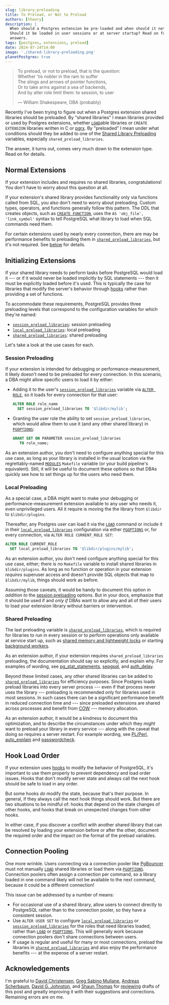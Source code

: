 ```yaml
---
slug: library-preloading
title: To Preload, or Not to Preload
authors: [theory]
description: |
  When should a Postgres extension be pre-loaded and when should it not?
  Should it be loaded in user sessions or at server startup? Read on for
  answers.
tags: [postgres, extensions, preload]
date: 2024-07-24T14:00
image: './shared-library-preloading.png'
planetPostgres: true
---
```


> To preload, or not to preload, that is the question:<br/>
> Whether ’tis nobler in the ram to suffer<br/>
> The slings and arrows of pointer functions,<br/>
> Or to take arms against a sea of backends,<br/>
> And by alter role limit them: to session, to user
>
> — William Shakespeare, DBA (probably)

Recently I've been trying to figure out when a Postgres extension shared
libraries should be preloaded. By "shared libraries" I mean libraries provided
or used by Postgres extensions, whether [`LOAD`]able libraries or
`CREATE EXTENSION` libraries written in C or [pgrx]. By "preloaded" I mean
under what conditions should they be added to one of the [Shared Library
Preloading] variables, especially `shared_preload_libraries`.

The answer, it turns out, comes very much down to the extension type. Read on
for details.

Normal Extensions
-----------------

If your extension includes and requires no shared libraries, congratulations!
You don't have to worry about this question at all.

If your extension's shared library provides functionality only via functions
called from SQL, you also don't need to worry about preloading. Custom types,
operators, and functions generally follow this pattern. The DDL that creates
objects, such as [`CREATE FUNCTION`], uses the `AS 'obj_file', 'link_symbol'`
syntax to tell PostgreSQL what library to load when SQL commands need them.

For certain extensions used by nearly every connection, there are may be
performance benefits to preloading them in [`shared_preload_libraries`], but
it's not required. See [below](#shared-preloading) for details.

Initializing Extensions
-----------------------

If your shared library needs to perform tasks before PostgreSQL would load it
--- or if it would never be loaded implicitly by SQL statements --- then it
must be explicitly loaded before it's used. This is typically the case for
libraries that modify the server's behavior through [hooks] rather than
providing a set of functions.

To accommodate these requirements, PostgreSQL provides three preloading levels
that correspond to the configuration variables for which they're named:

*   [`session_preload_libraries`]: session preloading
*   [`local_preload_libraries`]: local preloading
*   [`shared_preload_libraries`]: shared preloading

Let's take a look at the use cases for each.

### Session Preloading

If your extension is intended for debugging or performance-measurement, it
likely doesn't need to be preloaded for every connection. In this scenario, a
DBA might allow specific users to load it by either:

*   Adding it to the user's [`session_preload_libraries`] variable via
    [`ALTER ROLE`], so it loads for every connection for that user:

    ```sql
    ALTER ROLE role_name
      SET session_preload_libraries TO '$libdir/mylib';
    ```

*   Granting the user role the ability to set `session_preload_libraries`,
    which would allow them to use it (and any other shared library) in
    [`PGOPTIONS`]:

    ```sql
    GRANT SET ON PARAMETER session_preload_libraries
       TO role_name;
    ```

As an extension author, you don't need to configure anything special for this
use case, as long as your library is installed in the usual location via the
regrettably-named [`MODULES`] `Makefile` variable (or your build pipeline's
equivalent). Still, it will be useful to document these options so that DBAs
quickly see how to set things up for the users who need them.

### Local Preloading

As a special case, a DBA might want to make your debugging or
performance-measurement extension available to any user who needs it, even
unprivileged users. All it require is moving the the library from `$libdir` to
`$libdir/plugins`.

Thereafter, any Postgres user can load it via the [`LOAD`] command or include
it in their [`local_preload_libraries`] configuration via either [`PGOPTIONS`]
or, for every connection, via `ALTER ROLE CURRENT_ROLE SET`:

```sql
ALTER ROLE CURRENT_ROLE
  SET local_preload_libraries TO '$libdir/plugins/mylib';
```

As an extension author, you don't need configure anything special for this use
case, either; there is no `Makefile` variable to install shared libraries in
`$libdir/plugins`. As long as no function or operation in your extension
*requires* superuser access and doesn't provide SQL objects that map to
`$libdir/mylib`, things should work as before.

Assuming those caveats, it would be handy to document this option *in addition
to* the [session preloading](#session-preloading) options. But in your docs,
emphasize that it should be used if and *only if* DBAs want to allow any and
all of their users to load your extension library without barriers or
intervention.

### Shared Preloading

The last preloading variable is [`shared_preload_libraries`], which is
required for libraries to run in every session or to perform operations only
available at service start up, such as [shared memory and lightweight locks]
or starting [background workers].

As an extension author, if your extension requires `shared_preload_libraries`
preloading, the documentation should say so explicitly, and explain why. For
examples of wording, see [pg_stat_statements], [sepgsql], and [auth_delay].

Beyond these limited cases, any other shared libraries can be added to
[`shared_preload_libraries`] for efficiency purposes. Since Postgres loads
preload libraries into every server process --- even if that process never
uses the library --- preloading is recommended only for libraries used in most
sessions. In such cases there can be a significant performance benefit in
reduced connection time and --- since preloaded extensions are shared across
processes and benefit from [COW] --- memory allocation.

As an extension author, it would be a kindness to document this optimization,
and to describe the circumstances under which they *might* want to preload
your library in every service --- along with the caveat that doing so requires
a server restart. For example wording, see [PL/Perl], [auto_explain] and
[passwordcheck].

Hook Load Order
---------------

If your extension uses [hooks] to modify the behavior of PostgreSQL, it's
important to use them properly to prevent dependency and load order issues.
Hooks that don't modify server state and always call the next hook should be
safe to load in any order.

But some hooks *do* modify the state, because that's their purpose. In
general, if they always call the next hook things should work. But there are
two situations to be mindful of: hooks that depend on the state changes of
other hooks, and hooks that break on unexpected changes from other hooks.

In either case, if you discover a conflict with another shared library that
can be resolved by loading your extension before or after the other, document
the required order and the impact on the format of the preload variables.

Connection Pooling
------------------

One more wrinkle. Users connecting via a connection pooler like [PgBouncer]
must not manually [`LOAD`] shared libraries or load them via [`PGOPTIONS`].
Connection poolers often assign a connection per command, so a library loaded
in one command likely will not be available to the next command, because it
could be a different connection!

This issue can be addressed by a number of means:

*   For occasional use of a shared library, allow users to connect directly to
    PostgreSQL rather than to the connection pooler, so they have a consistent
    session.
*   Use `ALTER USER SET` to configure [`local_preload_libraries`] or
    [`session_preload_libraries`] for the roles that need libraries loaded,
    rather than  [`LOAD`] or [`PGOPTIONS`]. This will generally work because
    connection poolers don't share connections between users.
*   If usage is regular and useful for many or most connections, preload the
    libraries in [`shared_preload_libraries`] and also enjoy the performance
    benefits --- at the expense of a server restart.

Acknowledgements
----------------

I'm grateful to [David Christensen], [Greg Sabino Mullane], [Andreas
Scherbaum], [David G. Johnston], and [Shaun Thomas] for [reviewing] drafts of
this post and greatly improving it with their suggestions and corrections.
Remaining errors are on me.

  [pgrx]: https://github.com/pgcentralfoundation/pgrx
    "pgrx: Build Postgres Extensions with Rust!"
  [`LOAD`]: https://www.postgresql.org/docs/current/sql-load.html
    "PostgreSQL Docs: LOAD"
  [Shared Library Preloading]: https://www.postgresql.org/docs/current/runtime-config-client.html#RUNTIME-CONFIG-CLIENT-PRELOAD
    "PostgreSQL Docs: Shared Library Preloading"
  [`CREATE FUNCTION`]: https://www.postgresql.org/docs/current/sql-createfunction.html
    "PostgreSQL Docs: CREATE FUNCTION"
  [`session_preload_libraries`]: https://www.postgresql.org/docs/current/runtime-config-client.html#GUC-SESSION-PRELOAD-LIBRARIES
    "PostgreSQL Docs: `session_preload_libraries`"
  [`ALTER ROLE`]: https://www.postgresql.org/docs/current/sql-alterrole.html
    "PostgreSQL Docs: ALTER ROLE"
   [`PGOPTIONS`]: https://www.postgresql.org/docs/current/config-setting.html#CONFIG-SETTING-SHELL
     "PostgreSQL Docs: Parameter Interaction via the Shell"
  [`local_preload_libraries`]: https://www.postgresql.org/docs/current/runtime-config-client.html#GUC-LOCAL-PRELOAD-LIBRARIES
    "PostgreSQL Docs: `local_preload_libraries`"
  [`MODULES`]: https://www.postgresql.org/docs/current/extend-pgxs.html#EXTEND-PGXS-MODULES
    "PostgreSQL Docs: CREATE FUNCTION"
  [`shared_preload_libraries`]: https://www.postgresql.org/docs/current/runtime-config-client.html#GUC-SHARED-PRELOAD-LIBRARIES
    "PostgreSQL Docs: `shared_preload_libraries`"
  [background workers]: https://www.postgresql.org/docs/current/bgworker.html
    "PostgreSQL Docs: Background Worker Processes"
  [shared memory and lightweight locks]: https://www.postgresql.org/docs/16/xfunc-c.html#XFUNC-SHARED-ADDIN
    "PostgreSQL Docs: Shared Memory and LWLocks"
  [pg_stat_statements]: https://www.postgresql.org/docs/16/pgstatstatements.html
    "PostgreSQL Docs: pg_stat_statements"
  [sepgsql]: https://www.postgresql.org/docs/16/sepgsql.html#SEPGSQL-INSTALLATION
    "PostgreSQL Docs: sepgsql"
  [auth_delay]: https://www.postgresql.org/docs/16/auth-delay.html
    "PostgreSQL Docs: auth_delay"
  [COW]: https://en.wikipedia.org/wiki/Copy-on-write
    "Wikipedia: Copy-on-write"
  [PL/Perl]: https://www.postgresql.org/docs/16/plperl-under-the-hood.html#GUC-PLPERL-ON-INIT
    "PostgreSQL Docs: plperl.on_init"
  [auto_explain]: https://www.postgresql.org/docs/16/auto-explain.html
    "PostgreSQL Docs: auto_explain"
  [passwordcheck]: https://www.postgresql.org/docs/16/passwordcheck.html
    "PostgreSQL Docs: passwordcheck"
  [Shaun Thomas]: http://bonesmoses.org
  [hooks]: https://wiki.postgresql.org/wiki/PostgresServerExtensionPoints#Hooks
    "PostgreSQL Wiki: Hooks"
  [PgBouncer]: https://www.pgbouncer.org "Lightweight connection pooler for PostgreSQL"
  [David Christensen]: https://github.com/pgguru
  [Greg Sabino Mullane]: https://github.com/turnstep
  [Andreas Scherbaum]: https://andreas.scherbaum.la
  [David G. Johnston]: https://david-g-johnston.com
  [reviewing]: https://github.com/theory/justatheory/pull/6
